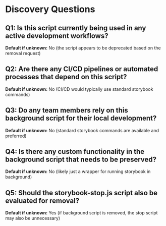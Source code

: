 # Discovery Questions

## Q1: Is this script currently being used in any active development workflows?

**Default if unknown:** No (the script appears to be deprecated based on the removal request)

## Q2: Are there any CI/CD pipelines or automated processes that depend on this script?

**Default if unknown:** No (CI/CD would typically use standard storybook commands)

## Q3: Do any team members rely on this background script for their local development?

**Default if unknown:** No (standard storybook commands are available and preferred)

## Q4: Is there any custom functionality in the background script that needs to be preserved?

**Default if unknown:** No (likely just a wrapper for running storybook in background)

## Q5: Should the storybook-stop.js script also be evaluated for removal?

**Default if unknown:** Yes (if background script is removed, the stop script may also be unnecessary)

